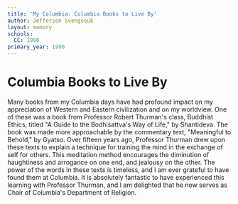 ```yaml
---
title: 'My Columbia: Columbia Books to Live By'
author: Jefferson Svengsouk
layout: memory
schools:
  CC: 1990
primary_year: 1990
---
```

# Columbia Books to Live By

Many books from my Columbia days have had profound impact on my appreciation of Western and Eastern civilization and on my worldview. One of these was a book from Professor Robert Thurman's class, Buddhist Ethics, titled "A Guide to the Bodhisattva's Way of Life," by Shantideva. The book was made more approachable by the commentary text, "Meaningful to Behold," by Gyatso. Over fifteen years ago, Professor Thurman drew upon these texts to explain a technique for training the mind in the exchange of self for others. This meditation method encourages the diminution of haughtiness and arrogance on one end, and jealousy on the other. The power of the words in these texts is timeless, and I am ever grateful to have found them at Columbia. It is absolutely fantastic to have experienced this learning with Professor Thurman, and I am delighted that he now serves as Chair of Columbia's Department of Religion.
